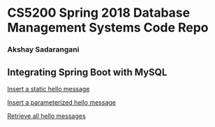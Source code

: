 # CS5200 Spring 2018 Database Management Systems Code Repo

### Akshay Sadarangani

## Integrating Spring Boot with MySQL

[Insert a static hello message](http://cs5200-spring2018-sadarangani.us-west-2.elasticbeanstalk.com/api/hello/insert)

[Insert a parameterized hello message](http://cs5200-spring2018-sadarangani.us-west-2.elasticbeanstalk.com/api/hello/insert/AWS_Rules)

[Retrieve all hello messages](http://cs5200-spring2018-sadarangani.us-west-2.elasticbeanstalk.com/api/hello/select/all)

